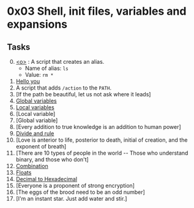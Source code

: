 # 0x03 Shell, init files, variables and expansions

## Tasks

0. [\<o>](./0-alias) : A script that creates an alias.
   - Name of alias: `ls`
   - Value: `rm *` 
1. [Hello you](./1-hello_you) 
2.  A script that adds `/action` to the `PATH`. 
3. [If the path be beautiful, let us not ask where it leads]
4. [Global variables](./4-global_variables) 
5. [Local variables ](./5-local_variables) 
6. [Local variable]
7. [Global variable]
8. [Every addition to true knowledge is an addition to human power]
9. [Divide and rule](./9-divide_and_rule)
10. [Love is anterior to life, posterior to death, initial of creation, and the exponent of breath]
11. [There are 10 types of people in the world -- Those who understand binary, and those who don't]
12. [Combination](./12-combinations) 
13. [Floats](./13-print_float)
14. [Decimal to Hexadecimal](./100-decimal_to_hexadecimal)
15. [Everyone is a proponent of strong encryption]
16. [The eggs of the brood need to be an odd number]
17. [I'm an instant star. Just add water and stir.]
   
